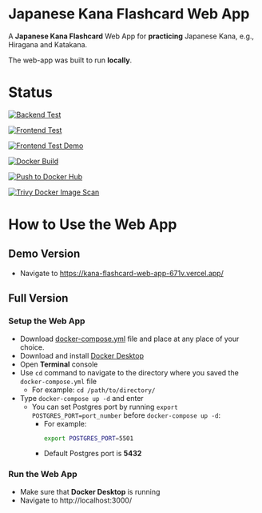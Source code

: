 # Japanese Kana Flashcard Web App

A **Japanese Kana Flashcard** Web App for **practicing** Japanese Kana, e.g., Hiragana and Katakana.

The web-app was built to run **locally**.

# Status
[![Backend Test](https://github.com/sakan811/kana-flashcard-web-app/actions/workflows/test-backend.yml/badge.svg)](https://github.com/sakan811/kana-flashcard-web-app/actions/workflows/test-backend.yml)

[![Frontend Test](https://github.com/sakan811/kana-flashcard-web-app/actions/workflows/test-frontend.yml/badge.svg)](https://github.com/sakan811/kana-flashcard-web-app/actions/workflows/test-frontend.yml)

[![Frontend Test Demo](https://github.com/sakan811/kana-flashcard-web-app/actions/workflows/test-frontend-demo.yml/badge.svg)](https://github.com/sakan811/kana-flashcard-web-app/actions/workflows/test-frontend-demo.yml)

[![Docker Build](https://github.com/sakan811/kana-flashcard-web-app/actions/workflows/docker-build.yml/badge.svg)](https://github.com/sakan811/kana-flashcard-web-app/actions/workflows/docker-build.yml)

[![Push to Docker Hub](https://github.com/sakan811/kana-flashcard-web-app/actions/workflows/docker-push.yml/badge.svg)](https://github.com/sakan811/kana-flashcard-web-app/actions/workflows/docker-push.yml)

[![Trivy Docker Image Scan](https://github.com/sakan811/kana-flashcard-web-app/actions/workflows/trivy-scan.yml/badge.svg)](https://github.com/sakan811/kana-flashcard-web-app/actions/workflows/trivy-scan.yml)

# How to Use the Web App 
## Demo Version
- Navigate to https://kana-flashcard-web-app-671v.vercel.app/

## Full Version
### Setup the Web App 
- Download [docker-compose.yml](docker-compose.yml) file and place at any place of your choice.
- Download and install [Docker Desktop](https://www.docker.com/products/docker-desktop/)
- Open **Terminal** console
- Use `cd` command to navigate to the directory where you saved the `docker-compose.yml` file
  - For example: `cd /path/to/directory/`
- Type ```docker-compose up -d``` and enter
  - You can set Postgres port by running `export POSTGRES_PORT=port_number` before ```docker-compose up -d```:  
    - For example:  
      ```bash
      export POSTGRES_PORT=5501
      ```
    - Default Postgres port is **5432**

### Run the Web App
- Make sure that **Docker Desktop** is running
- Navigate to http://localhost:3000/
